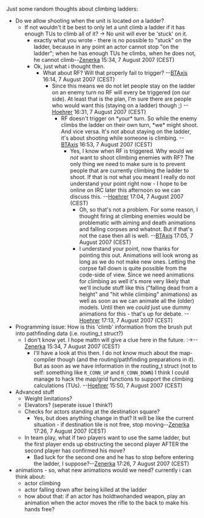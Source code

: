 Just some random thoughts about climbing ladders:

- Do we allow shooting when the unit is located *on* a ladder?
  - If not wouldn't it be best to only let a unit climb a ladder if it
    has enough TUs to climb all of it? -\> No unit will ever be 'stuck'
    on it.
    - exactly what you wrote - there is no possible to "stuck" on the
      ladder, because in any point an actor cannot stop "on the ladder";
      when he has enough TUs he climbs, when he does not, he cannot
      climb--[Zenerka](User:Zenerka "wikilink") 15:34, 7 August 2007
      (CEST)
    - Ok, just what i thought then.
      - What about RF? Will that properly fail to trigger?
        --[BTAxis](User:BTAxis "wikilink") 16:14, 7 August 2007 (CEST)
        - Since this means we do not let people stay on the ladder on an
          enemy turn no RF will every be triggered (on our side). At
          least that is the plan, I'm sure there are people who would
          want this (staying on a ladder) though ;)
          --[Hoehrer](User:Hoehrer "wikilink") 16:31, 7 August 2007
          (CEST)
          - RF doesn't trigger on \*your\* turn. So while the enemy
            climbs the ladder on their own turn, \*we\* might shoot. And
            vice versa. It's not about staying on the ladder, it's about
            shooting while someone is climbing.
            --[BTAxis](User:BTAxis "wikilink") 16:53, 7 August 2007
            (CEST)
            - Yes, I know when RF is triggered. Why would we *not* want
              to shoot climbing enemies with RF? The only thing we need
              to make sure is to prevent people that are currently
              climbing the ladder to shoot. If that is not what you
              meant I really do not understand your point right now - I
              hope to be online on IRC later this afternoon so we can
              discuss this. --[Hoehrer](User:Hoehrer "wikilink") 17:04,
              7 August 2007 (CEST)
              - Oh, so that's not a problem. For some reason, I thought
                firing at climbing enemies would be problematic with
                aiming and death animations and falling corpses and
                whatnot. But if that's not the case then all is well.
                --[BTAxis](User:BTAxis "wikilink") 17:05, 7 August 2007
                (CEST)
              - I understand your point, now thanks for pointing this
                out. Animations will look wrong as long as we do not
                make new ones. Letting the corpse fall down is quite
                possible from the code-side of view. Since we need
                animations for climbing as well it's more very likely
                that we'll include stuff like this ("falling dead from a
                height" and "hit while climbing" animations) as well as
                soon as we can animate all the (older) models. Until
                then we *could* just use dummy animations for this -
                that's up for debate.
                --[Hoehrer](User:Hoehrer "wikilink") 17:13, 7 August
                2007 (CEST)
- Programming issue: How is this 'climb' information from the brush put
  into pathfinding data (i.e. routing_t struct?)
  - I don't know yet. I hope mattn will give a clue here in the future.
    :-\>--[Zenerka](User:Zenerka "wikilink") 15:34, 7 August 2007 (CEST)
    - I'll have a look at this then. I do not know much about the
      map-compiler though (and the routing/pathfinding preparations in
      it). But as soon as we have information in the routing_t struct
      (not to self: something like `R_CONN_UP` and `R_CONN_DOWN`) I
      think I could manage to hack the map/grid functions to support the
      climbing calculations (TUs). --[Hoehrer](User:Hoehrer "wikilink")
      15:50, 7 August 2007 (CEST)
- Advanced stuff
  - Weight limitations?
  - Elevators? (seperate issue I think?)
  - Checks for actors standing at the destination square?
    - Yes, but does anything change in that? It will be like the current
      situation - if destination tile is not free, stop
      moving--[Zenerka](User:Zenerka "wikilink") 17:26, 7 August 2007
      (CEST)
  - In team play, what if two players want to use the same ladder, but
    the first player ends up obstructing the second player AFTER the
    second player has confirmed his move?
    - Bad luck for the second one and he has to stop before entering the
      ladder, I suppose?--[Zenerka](User:Zenerka "wikilink") 17:26, 7
      August 2007 (CEST)
- animations - so, what new animations would we need? currently i can
  think about:
  - actor climbing
  - actor falling down after being killed at the ladder
  - how about that: if an actor has holdtwohanded weapon, play an
    animation when the actor moves the rifle to the back to make his
    hands free?
